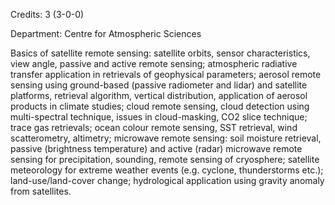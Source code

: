 Credits: 3 (3-0-0)

Department: Centre for Atmospheric Sciences

Basics of satellite remote sensing: satellite orbits, sensor characteristics, view angle, passive and active remote sensing; atmospheric radiative transfer application in retrievals of geophysical parameters; aerosol remote sensing using ground-based (passive radiometer and lidar) and satellite platforms, retrieval algorithm, vertical distribution, application of aerosol products in climate studies; cloud remote sensing, cloud detection using multi-spectral technique, issues in cloud-masking, CO2 slice technique; trace gas retrievals; ocean colour remote sensing, SST retrieval, wind scatterometry, altimetry; microwave remote sensing: soil moisture retrieval, passive (brightness temperature) and active (radar) microwave remote sensing for precipitation, sounding, remote sensing of cryosphere; satellite meteorology for extreme weather events (e.g. cyclone, thunderstorms etc.); land-use/land-cover change; hydrological application using gravity anomaly from satellites.